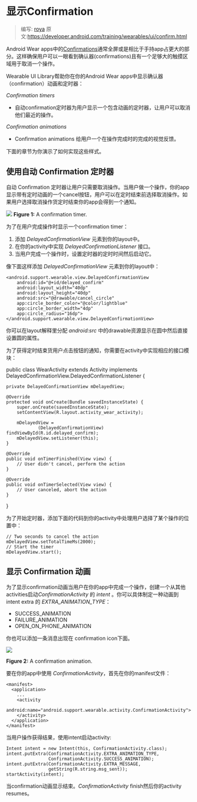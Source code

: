 # 显示Confirmation

> 编写: [roya](https://github.com/RoyaAoki) 原文:<https://developer.android.com/training/wearables/ui/confirm.html>

<!--Confirmations in Android Wear apps use the whole screen or a larger portion of it than those in handheld apps. This ensures that users can see these confirmations by just glancing at the screen and that they have large enough touch targets to cancel an action.-->

Android Wear apps中的[Confirmations](https://developer.android.com/design/wear/patterns.html#Countdown)通常全屏或是相比于手持app占更大的部分。这样确保用户可以一眼看到确认器(confirmations)且有一个足够大的触摸区域用于取消一个操作。

<!--The Wearable UI Library helps you show confirmation animations and timers in your Android Wear apps:-->
Wearable UI Library帮助你在你的Android Wear apps中显示确认器（confirmation）动画和定时器：

<!--Confirmation timers
Automatic confirmation timers show users an animated timer that lets them cancel an action they just performed.
Confirmation animations
Confirmation animations give users visual feedback when they complete an action.-->

*Confirmation timers*

* 自动confirmation定时器为用户显示一个包含动画的定时器，让用户可以取消他们最近的操作。


*Confirmation animations*

* Confirmation animations 给用户一个在操作完成时的完成的视觉反馈。

<!--The following sections show you how to implement these patterns.-->
下面的章节为你演示了如何实现这些样式。

## 使用自动 Confirmation 定时器

<!--Automatic confirmation timers let users cancel an action they just performed. When the user performs the action, your app shows a button to cancel the action with a timer animation and starts the timer. The user has the option to cancel the action until the timer finishes. Your app gets notified if the user cancels the action and when the timer expires.-->
自动 Confirmation 定时器让用户只需要取消操作。当用户做一个操作，你的app显示带有定时动画的一个cancel按钮，用户可以在定时结束前选择取消操作。如果用户选择取消操作货定时结束你的app会得到一个通知。

![](https://developer.android.com/wear/images/09_uilib.png)
**Figure 1:** A confirmation timer.

<!--To show a confirmation timer when users complete an action in your app:-->
为了在用户完成操作时显示一个confirmation timer：

<!--Add a DelayedConfirmationView element to your layout.
Implement the DelayedConfirmationListener interface in your activity.
Set the duration of the timer and start it when the user completes an action.-->

1. 添加 *DelayedConfirmationView* 元素到你的layout中。
2. 在你的activity中实现 *DelayedConfirmationListener* 接口。
3. 当用户完成一个操作时，设置定时器的定时时间然后启动它。

<!--Add the DelayedConfirmationView element to your layout as follows:-->
像下面这样添加 *DelayedConfirmationView* 元素到你的layout中：

	<android.support.wearable.view.DelayedConfirmationView
	    android:id="@+id/delayed_confirm"
	    android:layout_width="40dp"
	    android:layout_height="40dp"
	    android:src="@drawable/cancel_circle"
	    app:circle_border_color="@color/lightblue"
	    app:circle_border_width="4dp"
	    app:circle_radius="16dp">
	</android.support.wearable.view.DelayedConfirmationView>
	
<!--You can assign a drawable resource to display inside the circle with the android:src attribute and configure the parameters of the circle directly on the layout definition.-->
你可以在layout解释里分配 *android:src* 中的drawable资源显示在圆中然后直接设置圆的属性。

<!--To be notified when the timer finishes or when users tap on it, implement the corresponding listener methods in your activity:-->
为了获得定时结束货用户点击按钮的通知，你需要在activity中实现相应的接口模块：

public class WearActivity extends Activity implements
                           DelayedConfirmationView.DelayedConfirmationListener {

    private DelayedConfirmationView mDelayedView;

    @Override
    protected void onCreate(Bundle savedInstanceState) {
        super.onCreate(savedInstanceState);
        setContentView(R.layout.activity_wear_activity);

        mDelayedView =
                (DelayedConfirmationView) findViewById(R.id.delayed_confirm);
        mDelayedView.setListener(this);
    }

    @Override
    public void onTimerFinished(View view) {
        // User didn't cancel, perform the action
    }

    @Override
    public void onTimerSelected(View view) {
        // User canceled, abort the action
    }
}


<!--To start the timer, add the following code to the point in your activity where users select an action:-->
为了开始定时器，添加下面的代码到你的activity中处理用户选择了某个操作的位置中：

	// Two seconds to cancel the action
	mDelayedView.setTotalTimeMs(2000);
	// Start the timer
	mDelayedView.start();
	
## 显示 Confirmation 动画

<!--To show a confirmation animation when users complete an action in your app, create an intent that starts ConfirmationActivity from one of your activities. You can specify one of the these animations with the EXTRA_ANIMATION_TYPE intent extra:-->
为了显示confirmation动画当用户在你的app中完成一个操作，创建一个从其他activities启动*ConfirmationActivity* 的 *intent* 。你可以具体制定一种动画到 intent extra 的 *EXTRA_ANIMATION_TYPE*：

* SUCCESS_ANIMATION
* FAILURE_ANIMATION
* OPEN_ON_PHONE_ANIMATION

<!--You can also add a message that appears under the confirmation icon.-->
你也可以添加一条消息出现在 confirmation icon下面。

![](https://developer.android.com/wear/images/08_uilib.png)

**Figure 2:** A confirmation animation.

<!--To use the ConfirmationActivity in your app, first declare this activity in your manifest file:-->
要在你的app中使用 *ConfirmationActivity*，首先在你的manifest文件：

	<manifest>
	  <application>
	    ...
	    <activity
	        android:name="android.support.wearable.activity.ConfirmationActivity">
	    </activity>
	  </application>
	</manifest>
	
<!--Then determine the result of the user action and start the activity with an intent:-->
当用户操作获得结果，使用intent启动activity:

	Intent intent = new Intent(this, ConfirmationActivity.class);
	intent.putExtra(ConfirmationActivity.EXTRA_ANIMATION_TYPE,
	                ConfirmationActivity.SUCCESS_ANIMATION);
	intent.putExtra(ConfirmationActivity.EXTRA_MESSAGE,
	                getString(R.string.msg_sent));
	startActivity(intent);
	
<!--After showing the confirmation animation, ConfirmationActivity finishes and your activity resumes.-->
当confirmation动画显示结束。*ConfirmationActivity* finish然后你的activity resumes。